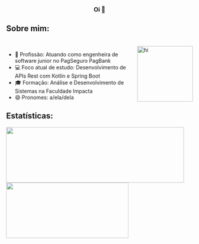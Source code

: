 ### <h3 align="center"> Oi 👋

## Sobre mim:

  <div  style="display: inline_block"><br>
  <img align="right" height="150" width="150" alt="hi" src="https://media.giphy.com/media/LmNwrBhejkK9EFP504/giphy.gif">
  </div>

- 🔭 Profissão:             Atuando como engenheira de software junior no PagSeguro PagBank
- 💻 Foco atual de estudo:  Desenvolvimento de APIs Rest com Kotlin e Spring Boot
- 🎓 Formação:              Análise e Desenvolvimento de Sistemas na Faculdade Impacta
- 😄 Pronomes:              a/ela/dela

## Estatísticas:

<div>
  <a href="https://github.com/CarolPera">
  <img height="150em" width="480em" src="https://github-readme-stats.vercel.app/api?username=CarolPera&show_icons=true&theme=omni&include_all_commits=true&count_private=true"/>
  <img height="150em" width="330em" src="https://github-readme-stats.vercel.app/api/top-langs/?username=CarolPera&layout=compact&langs_count=7&theme=omni"/>
</div>
